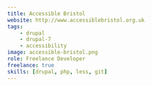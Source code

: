 ```yaml
---
title: Accessible Bristol
website: http://www.accessiblebristol.org.uk
tags:
    - drupal
    - drupal-7
    - accessibility
image: accessible-bristol.png
role: Freelance Developer
freelance: true
skills: [drupal, php, less, git]
---
```

